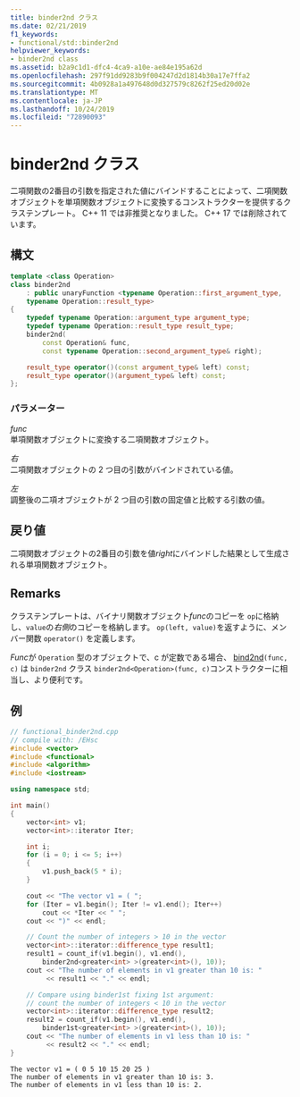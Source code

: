 ```yaml
---
title: binder2nd クラス
ms.date: 02/21/2019
f1_keywords:
- functional/std::binder2nd
helpviewer_keywords:
- binder2nd class
ms.assetid: b2a9c1d1-dfc4-4ca9-a10e-ae84e195a62d
ms.openlocfilehash: 297f91dd9283b9f004247d2d1814b30a17e7ffa2
ms.sourcegitcommit: 4b0928a1a497648d0d327579c8262f25ed20d02e
ms.translationtype: MT
ms.contentlocale: ja-JP
ms.lasthandoff: 10/24/2019
ms.locfileid: "72890093"
---
```

# <a name="binder2nd-class"></a>binder2nd クラス

二項関数の2番目の引数を指定された値にバインドすることによって、二項関数オブジェクトを単項関数オブジェクトに変換するコンストラクターを提供するクラステンプレート。 C++ 11 では非推奨となりました。 C++ 17 では削除されています。

## <a name="syntax"></a>構文

```cpp
template <class Operation>
class binder2nd
    : public unaryFunction <typename Operation::first_argument_type,
    typename Operation::result_type>
{
    typedef typename Operation::argument_type argument_type;
    typedef typename Operation::result_type result_type;
    binder2nd(
        const Operation& func,
        const typename Operation::second_argument_type& right);

    result_type operator()(const argument_type& left) const;
    result_type operator()(argument_type& left) const;
};
```

### <a name="parameters"></a>パラメーター

*func*\
単項関数オブジェクトに変換する二項関数オブジェクト。

*右*\
二項関数オブジェクトの 2 つ目の引数がバインドされている値。

*左*\
調整後の二項オブジェクトが 2 つ目の引数の固定値と比較する引数の値。

## <a name="return-value"></a>戻り値

二項関数オブジェクトの2番目の引数を値*right*にバインドした結果として生成される単項関数オブジェクト。

## <a name="remarks"></a>Remarks

クラステンプレートは、バイナリ関数オブジェクト*func*のコピーを `op`に格納し、`value`の*右側*のコピーを格納します。 `op(left, value)`を返すように、メンバー関数 `operator()` を定義します。

*Func*が `Operation` 型のオブジェクトで、c が定数である場合、 [bind2nd](../standard-library/functional-functions.md#bind2nd)`(func, c)` は `binder2nd` クラス `binder2nd<Operation>(func, c)`コンストラクターに相当し、より便利です。

## <a name="example"></a>例

```cpp
// functional_binder2nd.cpp
// compile with: /EHsc
#include <vector>
#include <functional>
#include <algorithm>
#include <iostream>

using namespace std;

int main()
{
    vector<int> v1;
    vector<int>::iterator Iter;

    int i;
    for (i = 0; i <= 5; i++)
    {
        v1.push_back(5 * i);
    }

    cout << "The vector v1 = ( ";
    for (Iter = v1.begin(); Iter != v1.end(); Iter++)
        cout << *Iter << " ";
    cout << ")" << endl;

    // Count the number of integers > 10 in the vector
    vector<int>::iterator::difference_type result1;
    result1 = count_if(v1.begin(), v1.end(),
        binder2nd<greater<int> >(greater<int>(), 10));
    cout << "The number of elements in v1 greater than 10 is: "
         << result1 << "." << endl;

    // Compare using binder1st fixing 1st argument:
    // count the number of integers < 10 in the vector
    vector<int>::iterator::difference_type result2;
    result2 = count_if(v1.begin(), v1.end(),
        binder1st<greater<int> >(greater<int>(), 10));
    cout << "The number of elements in v1 less than 10 is: "
         << result2 << "." << endl;
}
```

```Output
The vector v1 = ( 0 5 10 15 20 25 )
The number of elements in v1 greater than 10 is: 3.
The number of elements in v1 less than 10 is: 2.
```
